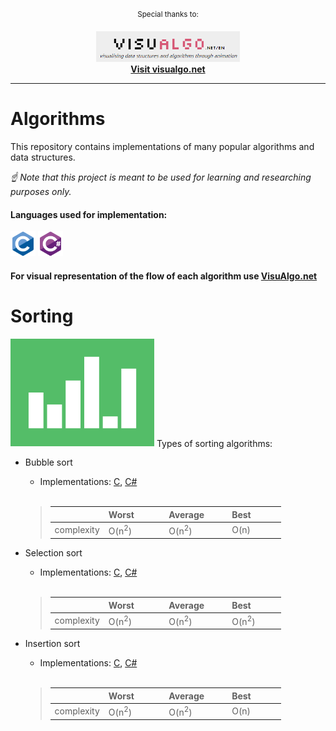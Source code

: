 <div align="center">

<sup>Special thanks to:</sup>

<a href="https://visualgo.net/en">
  <div>
    <img src="https://github.com/AnastasKosstow/algorithms/blob/main/resources/VisuAlgo.png" width="230" alt="visualgo" />
  </div>
  <b>
    Visit visualgo.net
  </b>
</a>

<hr />
</div>

# Algorithms
This repository contains implementations of many popular algorithms and data structures.

*☝ Note that this project is meant to be used for learning and researching purposes only.*
<br />

<h4 align="left">Languages used for implementation:</h4>
<p align="left"> 
  <img src="https://raw.githubusercontent.com/devicons/devicon/master/icons/c/c-original.svg" alt="c" width="40" height="40"/>
  <img src="https://raw.githubusercontent.com/devicons/devicon/master/icons/csharp/csharp-original.svg" alt="csharp" width="40" height="40"/>
</p>

<h4 align="left">For visual representation of the flow of each algorithm use  <a href="https://visualgo.net/en">VisuAlgo.net</a></h4>



# Sorting
<img src="https://github.com/AnastasKosstow/algorithms/blob/main/resources/sorting.gif" width="230" alt="sorting" />
Types of sorting algorithms:

 - Bubble sort
   - Implementations: <a href="https://github.com/AnastasKosstow/algorithms/blob/main/C/sorting/bubbleSort.c">C</a>, <a href="https://github.com/AnastasKosstow/algorithms/blob/main/C%23/BubbleSort/Program.cs">C#</a>
   <br>
   
   > |                              | Worst &nbsp;&nbsp;&nbsp;&nbsp;&nbsp;&nbsp;&nbsp;&nbsp;&nbsp;&nbsp; | Average &nbsp;&nbsp;&nbsp;&nbsp;&nbsp;&nbsp;&nbsp; | Best &nbsp;&nbsp;&nbsp;&nbsp;&nbsp;&nbsp;&nbsp;&nbsp;&nbsp;&nbsp; |
   > | ---------------------------- | ------------------------------------------------------------------ | -------------------------------------------------- | ----------------------------------------------------------------- |
   > | complexity                   | O(n<sup>2</sup>)                                                   | O(n<sup>2</sup>)                                   | O(n)                                                              |

 - Selection sort
   - Implementations: <a href="https://github.com/AnastasKosstow/algorithms/blob/main/C/sorting/selectionSort.c">C</a>, <a href="https://github.com/AnastasKosstow/algorithms/blob/main/C%23/SelectionSort/Program.cs">C#</a>
   <br>
   
   > |                              | Worst &nbsp;&nbsp;&nbsp;&nbsp;&nbsp;&nbsp;&nbsp;&nbsp;&nbsp;&nbsp; | Average &nbsp;&nbsp;&nbsp;&nbsp;&nbsp;&nbsp;&nbsp; | Best &nbsp;&nbsp;&nbsp;&nbsp;&nbsp;&nbsp;&nbsp;&nbsp;&nbsp;&nbsp; |
   > | ---------------------------- | ------------------------------------------------------------------ | -------------------------------------------------- | ----------------------------------------------------------------- |
   > | complexity                   | O(n<sup>2</sup>)                                                   | O(n<sup>2</sup>)                                   | O(n<sup>2</sup>)                                                  |

 - Insertion sort
   - Implementations: <a href="https://github.com/AnastasKosstow/algorithms/blob/main/C/sorting/insertionSort.c">C</a>, <a href="https://github.com/AnastasKosstow/algorithms/blob/main/C%23/InsertionSort/Program.cs">C#</a>
   <br>
   
   > |                              | Worst &nbsp;&nbsp;&nbsp;&nbsp;&nbsp;&nbsp;&nbsp;&nbsp;&nbsp;&nbsp; | Average &nbsp;&nbsp;&nbsp;&nbsp;&nbsp;&nbsp;&nbsp; | Best &nbsp;&nbsp;&nbsp;&nbsp;&nbsp;&nbsp;&nbsp;&nbsp;&nbsp;&nbsp; |
   > | ---------------------------- | ------------------------------------------------------------------ | -------------------------------------------------- | ----------------------------------------------------------------- |
   > | complexity                   | O(n<sup>2</sup>)                                                   | O(n<sup>2</sup>)                                   | O(n)                                                              |
   



 




